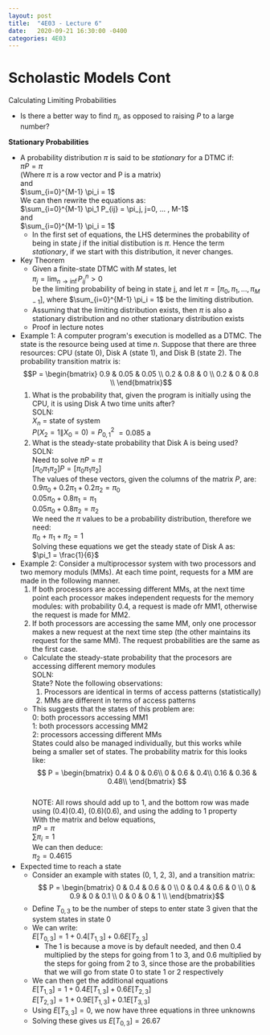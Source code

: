 ```yaml
---
layout: post
title:  "4E03 - Lecture 6"
date:   2020-09-21 16:30:00 -0400
categories: 4E03
---
```


Scholastic Models Cont
===

Calculating Limiting Probabilities
- Is there a better way to find $\pi_i$, as opposed to raising *P* to a large number?

**Stationary Probabilities**
- A probability distribution $\pi$ is said to be *stationary* for a DTMC if:  
$\pi P = \pi$  
(Where $\pi$ is a row vector and P is a matrix)  
and  
$\sum_{i=0}^{M-1} \pi_i = 1$  
We can then rewrite the equations as:  
$\sum_{i=0}^{M-1} \pi_1 P_{ij} = \pi_j, j=0, ... , M-1$  
and  
$\sum_{i=0}^{M-1} \pi_i = 1$  
    - In the first set of equations, the LHS determines the probability of being in state *j* if the initial distibution is $\pi$. Hence the term *stationary*, if we start with this distribution, it never changes.
- Key Theorem  
    - Given a finite-state DTMC with *M* states, let  
    $\pi_j = \lim_{n \rightarrow \inf} P_{ij}^n \gt 0$  
    be the limiting probability of being in state j, and let $\pi = [\pi_0, \pi_1, ..., \pi_{M-1}]$, where $\sum_{i=0}^{M-1} \pi_i = 1$ be the limiting distribution. 
    - Assuming that the limiting distribution exists, then $\pi$ is also a stationary distribution and no other stationary distribution exists
    - Proof in lecture notes
- Example 1: A computer program's execution is modelled as a DTMC. The state is the resource being used at time *n*. Suppose that there are three resources: CPU (state 0), Disk A (state 1), and Disk B (state 2). The probability transition matrix is:  
$$P = \begin{bmatrix}
0.9 & 0.05 & 0.05 \\
0.2 & 0.8 & 0 \\
0.2 & 0 & 0.8 \\
\end{bmatrix}$$
    1. What is the probability that, given the program is initially using the CPU, it is using Disk A two time units after?  
    SOLN:  
    $X_n$ = state of system  
    $P(X_2 = 1 \| X_0 = 0) = P^2_{0,1}$
    $= 0.085$
    a
    2. What is the steady-state probability that Disk A is being used?  
    SOLN:  
    Need to solve $\pi P = \pi$  
    $[\pi_0 \pi_1 \pi_2] P = [\pi_0 \pi_1 \pi_2]$  
    The values of these vectors, given the columns of the matrix *P*, are:  
    $0.9 \pi_0 + 0.2 \pi_1 + 0.2 \pi_2 = \pi_0$  
    $0.05 \pi_0 + 0.8 \pi_1 = \pi_1$  
    $0.05 \pi_0 + 0.8 \pi_2 = \pi_2$  
    We need the $\pi$ values to be a probability distribution, therefore we need:  
    $\pi_0 + \pi_1 + \pi_2 = 1$  
    Solving these equations we get the steady state of Disk A as:  
    $\pi_1 = \frac{1}{6}$
- Example 2: Consider a multiprocessor system with two processors and two memory moduls (MMs). At each time point, requests for a MM are made in the following manner.
    1. If both processors are accessing different MMs, at the next time point each processor makes independent requests for the memory modules: with probability 0.4, a request is made ofr MM1, otherwise the request is made for MM2.
    2. If both processors are accessing the same MM, only one processor makes a new request at the next time step (the other maintains its request for the same MM). The request probabilities are the same as the first case.
    - Calculate the steady-state probability that the procesors are accessing different memory modules  
    SOLN:  
    State? Note the following observations:  
        1. Processors are identical in terms of access patterns (statistically)
        2. MMs are different in terms of access patterns
    - This suggests that the states of this problem are:  
    0: both processors accessing MM1  
    1: both processors accessing MM2  
    2: processors accessing different MMs  
    States could also be managed individually, but this works while being a smaller set of states. The probability matrix for this looks like:  
    $$ P = \begin{bmatrix}
    0.4 & 0 & 0.6\\
    0 & 0.6 & 0.4\\
    0.16 & 0.36 & 0.48\\
    \end{bmatrix} $$  
    NOTE: All rows should add up to 1, and the bottom row was made using (0.4)(0.4), (0.6)(0.6), and using the adding to 1 property  
    With the matrix and below equations,  
    $\pi P = \pi$  
    $\sum \pi_i = 1$  
    We can then deduce:  
    $\pi_2 = 0.4615$
- Expected time to reach a state
    - Consider an example with states (0, 1, 2, 3), and a transition matrix:  
    $$ P = \begin{bmatrix}
    0 & 0.4 & 0.6 & 0 \\
    0 & 0.4 & 0.6 & 0 \\
    0 & 0.9 & 0 & 0.1 \\
    0 & 0 & 0 & 1 \\
    \end{bmatrix}$$  
    - Define $T_{0,3}$ to be the number of steps to enter state 3 given that the system states in state 0  
    - We can write:  
    $E[T_{0,3}] = 1 + 0.4[T_{1, 3}] + 0.6E[T_{2,3}]$
        - The 1 is because a move is by default needed, and then 0.4 multiplied by the steps for going from 1 to 3, and 0.6 multiplied by the steps for going from 2 to 3, since those are the probabilities that we will go from state 0 to state 1 or 2 respectively
    - We can then get the additional equations  
    $E[T_{1,3}] = 1 + 0.4 E[T_{1, 3}] + 0.6 E[T_{2, 3}]$  
    $E[T_{2,3}] = 1 + 0.9 E[T_{1, 3}] + 0.1 E[T_{3, 3}]$  
    - Using $E[T_{3, 3}] = 0$, we now have three equations in three unknowns
    - Solving these gives us $E[T_{0, 3}] = 26.67$
